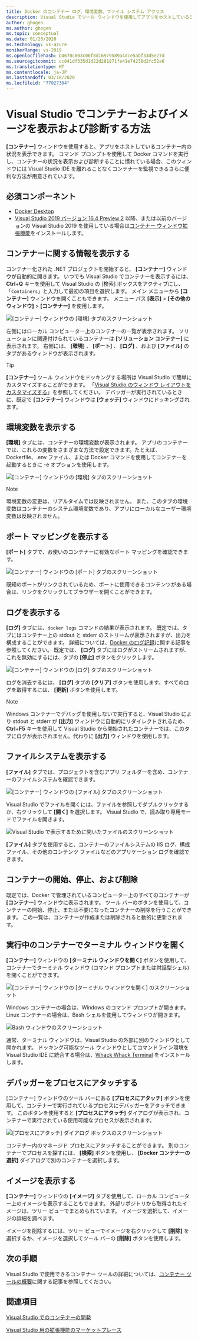 ```yaml
---
title: Docker のコンテナー ログ、環境変数、ファイル システム アクセス
description: Visual Studio でツール ウィンドウを使用してアプリをホストしているコンテナー内の状況を表示することにより、コンテナーベースのアプリをデバッグおよび診断する機能を向上させる方法について説明します。
author: ghogen
ms.author: ghogen
ms.topic: conceptual
ms.date: 01/20/2020
ms.technology: vs-azure
monikerRange: vs-2019
ms.openlocfilehash: b4670c003c06f8d16979589a4dce5abf33d5e27d
ms.sourcegitcommit: cc841df335d1d22d281871fe41e74238d2fc52a6
ms.translationtype: HT
ms.contentlocale: ja-JP
ms.lasthandoff: 03/18/2020
ms.locfileid: "77027304"
---
```

# <a name="how-to-view-and-diagnose-containers-and-images-in-visual-studio"></a>Visual Studio でコンテナーおよびイメージを表示および診断する方法

**[コンテナー]** ウィンドウを使用すると、アプリをホストしているコンテナー内の状況を表示できます。 コマンド プロンプトを使用して Docker コマンドを実行し、コンテナーの状況を表示および診断することに慣れている場合、このウィンドウには Visual Studio IDE を離れることなくコンテナーを監視できるさらに便利な方法が用意されています。

## <a name="prerequisites"></a>必須コンポーネント

- [Docker Desktop](https://hub.docker.com/editions/community/docker-ce-desktop-windows)
- [Visual Studio 2019 バージョン 16.4 Preview 2](https://visualstudio.microsoft.com/downloads) 以降、または以前のバージョンの Visual Studio 2019 を使用している場合は[コンテナー ウィンドウ拡張機能](https://marketplace.visualstudio.com/items?itemName=ms-azuretools.vs-containers-tools-extensions)をインストールします。

## <a name="view-information-about-your-containers"></a>コンテナーに関する情報を表示する

コンテナー化された .NET プロジェクトを開始すると、 **[コンテナー]** ウィンドウが自動的に開きます。 いつでも Visual Studio でコンテナーを表示するには、**Ctrl**+**Q** キーを使用して Visual Studio の [検索] ボックスをアクティブにし、「`Containers`」と入力して最初の項目を選択します。 メイン メニューから **[コンテナー]** ウィンドウを開くこともできます。 メニュー パス **[表示]**  >  **[その他のウィンドウ]**  >  **[コンテナー]** を使用します。  

![[コンテナー] ウィンドウの [環境] タブのスクリーンショット](media/view-and-diagnose-containers/container-window.png)

左側にはローカル コンピューター上のコンテナーの一覧が表示されます。 ソリューションに関連付けられているコンテナーは **[ソリューション コンテナー]** に表示されます。 右側には、 **[環境]** 、 **[ポート]** 、 **[ログ]** 、および **[ファイル]** のタブがあるウィンドウが表示されます。

> [!TIP]
> **[コンテナー]** ツール ウィンドウをドッキングする場所は Visual Studio で簡単にカスタマイズすることができます。 「[Visual Studio のウィンドウ レイアウトをカスタマイズする](../ide/customizing-window-layouts-in-visual-studio.md)」を参照してください。 デバッガーが実行されているときに、既定で **[コンテナー]** ウィンドウは **[ウォッチ]** ウィンドウにドッキングされます。

## <a name="view-environment-variables"></a>環境変数を表示する

**[環境]** タブには、コンテナーの環境変数が表示されます。 アプリのコンテナーでは、これらの変数をさまざまな方法で設定できます。たとえば、Dockerfile、.env ファイル、または Docker コマンドを使用してコンテナーを起動するときに -e オプションを使用します。

![[コンテナー] ウィンドウの [環境] タブのスクリーンショット](media/view-and-diagnose-containers/containers-environment-vars.png)

> [!NOTE]
> 環境変数の変更は、リアルタイムでは反映されません。 また、このタブの環境変数はコンテナーのシステム環境変数であり、アプリにローカルなユーザー環境変数は反映されません。

## <a name="view-port-mappings"></a>ポート マッピングを表示する

**[ポート]** タブで、お使いのコンテナーに有効なポート マッピングを確認できます。

![[コンテナー] ウィンドウの [ポート] タブのスクリーンショット](media/view-and-diagnose-containers/containers-ports.png)

既知のポートがリンクされているため、ポートに使用できるコンテンツがある場合は、リンクをクリックしてブラウザーを開くことができます。

## <a name="view-logs"></a>ログを表示する

**[ログ]** タブには、`docker logs` コマンドの結果が表示されます。 既定では、タブにはコンテナー上の stdout と stderr のストリームが表示されますが、出力を構成することができます。 詳細については、[Docker のログ記録](https://docs.docker.com/config/containers/logging/)に関する記事を参照してください。  既定では、 **[ログ]** タブにはログがストリームされますが、これを無効にするには、タブの **[停止]** ボタンをクリックします。

![[コンテナー] ウィンドウの [ログ] タブのスクリーンショット](media/view-and-diagnose-containers/containers-logs.png)

ログを消去するには、 **[ログ]** タブの **[クリア]** ボタンを使用します。すべてのログを取得するには、 **[更新]** ボタンを使用します。

> [!NOTE]
> Windows コンテナーでデバッグを使用しないで実行すると、Visual Studio により stdout と stderr が **[出力]** ウィンドウに自動的にリダイレクトされるため、**Ctrl**+**F5** キーを使用して Visual Studio から開始されたコンテナーでは、このタブにログが表示されません。代わりに **[出力]** ウィンドウを使用します。

## <a name="view-the-filesystem"></a>ファイルシステムを表示する

**[ファイル]** タブでは、プロジェクトを含むアプリ フォルダーを含め、コンテナーのファイルシステムを確認できます。

![[コンテナー] ウィンドウの [ファイル] タブのスクリーンショット](media/view-and-diagnose-containers/container-filesystem.png)

Visual Studio でファイルを開くには、ファイルを参照してダブルクリックするか、右クリックして **[開く]** を選択します。 Visual Studio で、読み取り専用モードでファイルを開きます。

![Visual Studio で表示するために開いたファイルのスクリーンショット](media/view-and-diagnose-containers/container-file-open.png)

**[ファイル]** タブを使用すると、コンテナーのファイルシステムの IIS ログ、構成ファイル、その他のコンテンツ ファイルなどのアプリケーション ログを確認できます。

## <a name="start-stop-and-remove-containers"></a>コンテナーの開始、停止、および削除

既定では、Docker で管理されているコンピューター上のすべてのコンテナーが **[コンテナー]** ウィンドウに表示されます。 ツール バーのボタンを使用して、コンテナーの開始、停止、または不要になったコンテナーの削除を行うことができます。  この一覧は、コンテナーが作成または削除されると動的に更新されます。

## <a name="open-a-terminal-window-in-a-running-container"></a>実行中のコンテナーでターミナル ウィンドウを開く

**[コンテナー]** ウィンドウの **[ターミナル ウィンドウを開く]** ボタンを使用して、コンテナーでターミナル ウィンドウ (コマンド プロンプトまたは対話型シェル) を開くことができます。

![[コンテナー] ウィンドウの [ターミナル ウィンドウを開く] のスクリーンショット](media/view-and-diagnose-containers/containers-open-terminal-window.png)

Windows コンテナーの場合は、Windows のコマンド プロンプトが開きます。 Linux コンテナーの場合は、Bash シェルを使用してウィンドウが開きます。

![Bash ウィンドウのスクリーンショット](media/view-and-diagnose-containers/container-bash-window.png)

通常、ターミナル ウィンドウは、Visual Studio の外部に別のウィンドウとして開かれます。 ドッキング可能なツール ウィンドウとしてコマンドライン環境を Visual Studio IDE に統合する場合は、[Whack Whack Terminal](https://marketplace.visualstudio.com/items?itemName=DanielGriffen.WhackWhackTerminal) をインストールします。

## <a name="attach-the-debugger-to-a-process"></a>デバッガーをプロセスにアタッチする

[コンテナー] ウィンドウのツール バーにある **[プロセスにアタッチ]** ボタンを使用して、コンテナーで実行されているプロセスにデバッガーをアタッチできます。 このボタンを使用すると **[プロセスにアタッチ]** ダイアログが表示され、コンテナーで実行されている使用可能なプロセスが表示されます。  

![[プロセスにアタッチ] ダイアログ ボックスのスクリーンショット](media/view-and-diagnose-containers/containers-attach-to-process.jpg)

コンテナー内のマネージド プロセスにアタッチすることができます。 別のコンテナーでプロセスを探すには、 **[検索]** ボタンを使用し、 **[Docker コンテナーの選択]** ダイアログで別のコンテナーを選択します。

## <a name="viewing-images"></a>イメージを表示する

**[コンテナー]** ウィンドウの **[イメージ]** タブを使用して、ローカル コンピューター上のイメージを表示することもできます。 外部リポジトリから取得されたイメージは、ツリー ビューでまとめられています。 イメージを選択して、イメージの詳細を調べます。

イメージを削除するには、ツリー ビューでイメージを右クリックして **[削除]** を選択するか、イメージを選択してツール バーの **[削除]** ボタンを使用します。

## <a name="next-steps"></a>次の手順

Visual Studio で使用できるコンテナー ツールの詳細については、[コンテナー ツールの概要](overview.md)に関する記事を参照してください。

## <a name="see-also"></a>関連項目

[Visual Studio でのコンテナーの開発](/visualstudio/containers)

[Visual Studio 用の拡張機能のマーケットプレース](https://marketplace.visualstudio.com/)
